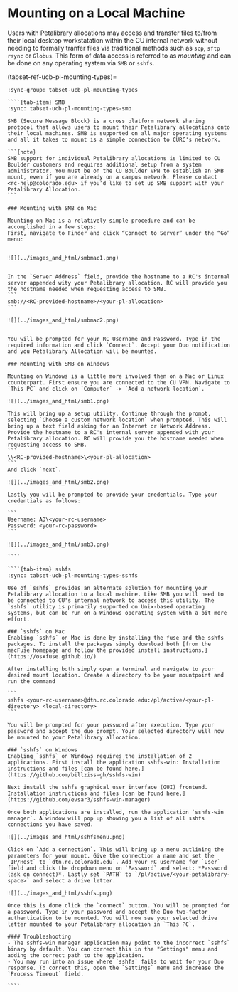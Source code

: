 # Mounting on a Local Machine

Users with Petalibrary allocations may access and transfer files to/from their local desktop workstatation within the CU internal network without needing to formally tranfer files via traditional methods such as `scp`, `sftp` `rsync` or `Globus`. This form of data access is referred to as _mounting_ and can be done on any operating system via `SMB` or `sshfs`.

(tabset-ref-ucb-pl-mounting-types)=
`````{tab-set}
:sync-group: tabset-ucb-pl-mounting-types

````{tab-item} SMB
:sync: tabset-ucb-pl-mounting-types-smb

SMB (Secure Message Block) is a cross platform network sharing protocol that allows users to mount their Petalibrary allocations onto their local machines. SMB is supported on all major operating systems and all it takes to mount is a simple connection to CURC's network.

```{note}
SMB support for individual Petalibrary allocations is limited to CU Boulder customers and requires additional setup from a system administrator. You must be on the CU Boulder VPN to establish an SMB mount, even if you are already on a campus network. Please contact <rc-help@colorado.edu> if you’d like to set up SMB support with your Petalibrary Allocation.
```

### Mounting with SMB on Mac

Mounting on Mac is a relatively simple procedure and can be accomplished in a few steps:
First, navigate to Finder and click “Connect to Server” under the “Go” menu:


![](../images_and_html/smbmac1.png)


In the `Server Address` field, provide the hostname to a RC's internal server appended wity your Petalibrary allocation. RC will provide you the hostname needed when requesting access to SMB.
```
smb://<RC-provided-hostname>/<your-pl-allocation>
```

![](../images_and_html/smbmac2.png)


You will be prompted for your RC Username and Password. Type in the required information and click `Connect`. Accept your Duo notification and you Petalibrary Allocation will be mounted. 

### Mounting with SMB on Windows

Mounting on Windows is a little more involved then on a Mac or Linux counterpart. First ensure you are connected to the CU VPN. Navigate to `This PC` and click on `Computer` -> `Add a network location`.

![](../images_and_html/smb1.png)

This will bring up a setup utility. Continue through the prompt, selecting `Choose a custom network location` when prompted. This will bring up a text field asking for an Internet or Network Address. Provide the hostname to a RC's internal server appended with your Petalibrary allocation. RC will provide you the hostname needed when requesting access to SMB.
```
\\<RC-provided-hostname>\<your-pl-allocation>
```
And click `next`.

![](../images_and_html/smb2.png)

Lastly you will be prompted to provide your credentials. Type your credentials as follows:

```
Username: AD\<your-rc-username>
Password: <your-rc-password>
```

![](../images_and_html/smb3.png)

````

````{tab-item} sshfs
:sync: tabset-ucb-pl-mounting-types-sshfs

Use of `sshfs` provides an alternate solution for mounting your Petalibrary allocation to a local machine. Like SMB you will need to be connected to CU's internal network to access this utility. The `sshfs` utility is primarily supported on Unix-based operating systems, but can be run on a Windows operating system with a bit more effort. 

### `sshfs` on Mac
Enabling `sshfs` on Mac is done by installing the fuse and the sshfs packages. To install the packages simply download both [from the macFuse homepage and follow the provided install instructions.](https://osxfuse.github.io/)

After installing both simply open a terminal and navigate to your desired mount location. Create a directory to be your mountpoint and run the command 

```
sshfs <your-rc-username>@dtn.rc.colorado.edu:/pl/active/<your-pl-directory> <local-directory>
```

You will be prompted for your password after execution. Type your password and accept the duo prompt. Your selected directory will now be mounted to your Petalibrary allocation.

### `sshfs` on Windows
Enabling `sshfs` on Windows requires the installation of 2 applications. First install the application sshfs-win: Installation instructions and files [can be found here.](https://github.com/billziss-gh/sshfs-win)

Next install the sshfs graphical user interface (GUI) frontend. Installation instructions and files [can be found here.](https://github.com/evsar3/sshfs-win-manager)

Once both applications are installed, run the application `sshfs-win manager`. A window will pop up showing you a list of all sshfs connections you have saved. 

![](../images_and_html/sshfsmenu.png)

Click on `Add a connection`. This will bring up a menu outlining the parameters for your mount. Give the connection a name and set the `IP/Host` to `dtn.rc.colorado.edu`. Add your RC username for `User` field and click the dropdown menu on `Password` and select: *Password (ask on connect)*. Lastly set `PATH` to `/pl/active/<your-petalibrary-space>` and select a drive letter.

![](../images_and_html/sshfs.png)

Once this is done click the `connect` button. You will be prompted for a password. Type in your password and accept the Duo two-factor authentication to be mounted. You will now see your selected drive letter mounted to your Petalibrary allocation in `This PC`.

#### Troubleshooting
- The sshfs-win manager application may point to the incorrect `sshfs` binary by default. You can correct this in the "Settings" menu and adding the correct path to the application.
- You may run into an issue where `sshfs` fails to wait for your Duo response. To correct this, open the `Settings` menu and increase the `Process Timeout` field.

````

`````
